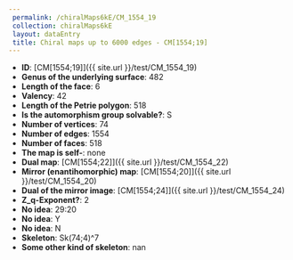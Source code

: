 ```yaml
--- 
 permalink: /chiralMaps6kE/CM_1554_19 
 collection: chiralMaps6kE
 layout: dataEntry
 title: Chiral maps up to 6000 edges - CM[1554;19]
---
```


- **ID**: [CM[1554;19]]({{ site.url }}/test/CM_1554_19)
- **Genus of the underlying surface**: 482
- **Length of the face**: 6
- **Valency**: 42
- **Length of the Petrie polygon**: 518
- **Is the automorphism group solvable?**: S
- **Number of vertices**: 74
- **Number of edges**: 1554
- **Number of faces**: 518
- **The map is self-**: none
- **Dual map**: [CM[1554;22]]({{ site.url }}/test/CM_1554_22)
- **Mirror (enantihomorphic) map**: [CM[1554;20]]({{ site.url }}/test/CM_1554_20)
- **Dual of the mirror image**: [CM[1554;24]]({{ site.url }}/test/CM_1554_24)
- **Z_q-Exponent?**: 2
- **No idea**:  29:20
- **No idea**: Y
- **No idea**: N
- **Skeleton**: Sk(74;4)^7
- **Some other kind of skeleton**: nan
